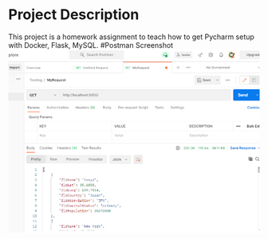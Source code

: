 # Project Description 
This project is a homework assignment to teach how to get Pycharm setup with Docker, Flask, MySQL.
#Postman Screenshot
![postman request output](screenshots/postman.png)